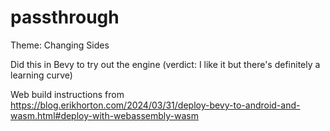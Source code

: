 # passthrough

Theme: Changing Sides

Did this in Bevy to try out the engine (verdict: I like it but there's definitely a learning curve)

Web build instructions from https://blog.erikhorton.com/2024/03/31/deploy-bevy-to-android-and-wasm.html#deploy-with-webassembly-wasm